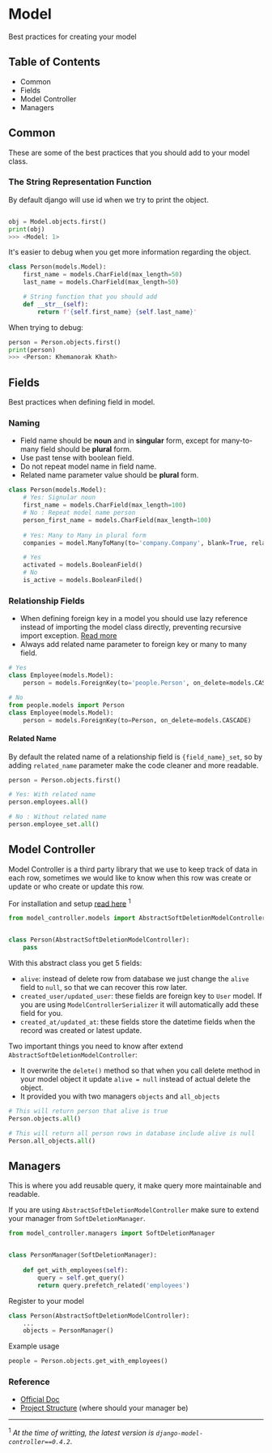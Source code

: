 # Model

Best practices for creating your model

## Table of Contents

- Common
- Fields
- Model Controller
- Managers

## Common

These are some of the best practices that you should add to your model class.

### The String Representation Function

By default django will use id when we try to print the object.

```python

obj = Model.objects.first()
print(obj)
>>> <Model: 1>
```

It's easier to debug when you get more information regarding the object.

```python
class Person(models.Model):
    first_name = models.CharField(max_length=50)
    last_name = models.CharField(max_length=50)

    # String function that you should add
    def __str__(self):
        return f'{self.first_name} {self.last_name}'
```

When trying to debug:

```python
person = Person.objects.first()
print(person)
>>> <Person: Khemanorak Khath>
```

## Fields

Best practices when defining field in model.

### Naming

- Field name should be **noun** and in **singular** form, except 
for many-to-many field should be **plural** form.
- Use past tense with boolean field.
- Do not repeat model name in field name.
- Related name parameter value should be **plural** form.

```python
class Person(models.Model):
    # Yes: Signular noun
    first_name = models.CharField(max_length=100)
    # No : Repeat model name person
    person_first_name = models.CharField(max_length=100)
    
    # Yes: Many to Many in plural form
    companies = model.ManyToMany(to='company.Company', blank=True, related_name='people')

    # Yes
    activated = models.BooleanField()
    # No
    is_active = models.BooleanFiled()
```

### Relationship Fields

- When defining foreign key in a model you should use lazy reference instead 
of importing the model class directly, preventing recursive import exception. 
[Read more](https://docs.djangoproject.com/en/3.1/ref/models/fields/#foreignkey)
- Always add related name parameter to foreign key or many to many field.

```python
# Yes
class Employee(models.Model):
    person = models.ForeignKey(to='people.Person', on_delete=models.CASCADE, related_name='employees')

# No
from people.models import Person
class Employee(models.Model):
    person = models.ForeignKey(to=Person, on_delete=models.CASCADE)
```

#### Related Name

By default the related name of a relationship field is `{field_name}_set`, 
so by adding `related_name` parameter make the code cleaner and more readable.

```python
person = Person.objects.first()

# Yes: With related name
person.employees.all()

# No : Without related name
person.employee_set.all()
```

## Model Controller

Model Controller is a third party library that we use to keep track of data 
in each row, sometimes we would like to know when this row was create or 
update or who create or update this row.

For installation and setup 
[read here](https://github.com/NorakGithub/django-model-controller) <sup>1</sup>

```python
from model_controller.models import AbstractSoftDeletionModelController


class Person(AbstractSoftDeletionModelController):
    pass
```

With this abstract class you get 5 fields:
- `alive`: instead of delete row from database we just change the `alive` 
field to `null`, so that we can recover this row later.
- `created_user/updated_user`: these fields are foreign key to `User` model. 
If you are using `ModelControllerSerializer` it will automatically add these 
field for you.
- `created_at/updated_at`: these fields store the datetime fields when the 
record was created or latest update.

Two important things you need to know after extend 
`AbstractSoftDeletionModelController`:
- It overwrite the `delete()` method so that when you call delete method in 
your model object it update `alive = null` instead of actual delete the object.
- It provided you with two managers `objects` and `all_objects`

```python
# This will return person that alive is true
Person.objects.all()

# This will return all person rows in database include alive is null
Person.all_objects.all()
```

## Managers
This is where you add reusable query, it make query more maintainable and 
readable.

If you are using `AbstractSoftDeletionModelController` make sure to extend 
your manager from `SoftDeletionManager`.

```python
from model_controller.managers import SoftDeletionManager


class PersonManager(SoftDeletionManager):
    
    def get_with_employees(self):
        query = self.get_query()
        return query.prefetch_related('employees')
```

Register to your model

```python
class Person(AbstractSoftDeletionModelController):
    ...
    objects = PersonManager()
```

Example usage

```python
people = Person.objects.get_with_employees()
```

### Reference
- [Official Doc](https://docs.djangoproject.com/en/3.1/topics/db/managers/)
- [Project Structure](django/project-structure/README.md) 
(where should your manager be)

___
<sup>1</sup> *At the time of writting, the latest version is 
`django-model-controller==0.4.2`*.
